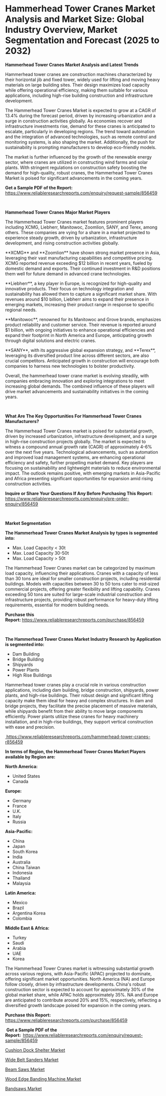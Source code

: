 <p><h1>Hammerhead Tower Cranes Market Analysis and Market Size: Global Industry Overview, Market Segmentation and Forecast (2025 to 2032)</h1></p><p><strong>Hammerhead Tower Cranes Market Analysis and Latest Trends</strong></p>
<p><p>Hammerhead tower cranes are construction machines characterized by their horizontal jib and fixed tower, widely used for lifting and moving heavy materials on large building sites. Their design maximizes load capacity while offering operational efficiency, making them suitable for various applications, including high-rise building construction and infrastructure development.</p><p>The Hammerhead Tower Cranes Market is expected to grow at a CAGR of 13.4% during the forecast period, driven by increasing urbanization and a surge in construction activities globally. As economies recover and infrastructure investments rise, demand for these cranes is anticipated to escalate, particularly in developing regions. The trend toward automation and the integration of advanced technologies, such as remote control and monitoring systems, is also shaping the market. Additionally, the push for sustainability is prompting manufacturers to develop eco-friendly models. </p><p>The market is further influenced by the growth of the renewable energy sector, where cranes are utilized in constructing wind farms and solar plants. With stringent regulations on construction safety boosting the demand for high-quality, robust cranes, the Hammerhead Tower Cranes Market is poised for significant advancements in the coming years.</p></p>
<p><strong>Get a Sample PDF of the Report:&nbsp;</strong> <a href="https://www.reliableresearchreports.com/enquiry/request-sample/856459?utm_campaign=34&utm_medium=2&utm_source=Github&utm_content=ia&utm_term=17022025&utm_id=hammerhead-tower-cranes">https://www.reliableresearchreports.com/enquiry/request-sample/856459</a></p>
<p>&nbsp;</p>
<p><strong>Hammerhead Tower Cranes Major Market Players</strong></p>
<p><p>The Hammerhead Tower Cranes market features prominent players including XCMG, Liebherr, Manitowoc, Zoomlion, SANY, and Terex, among others. These companies are vying for a share in a market projected to experience steady growth, driven by urbanization, infrastructure development, and rising construction activities globally.</p><p>**XCMG** and **Zoomlion** have shown strong market presence in Asia, leveraging their vast manufacturing capabilities and competitive pricing. XCMG reported revenue exceeding $12 billion in recent years, fueled by domestic demand and exports. Their continued investment in R&D positions them well for future demand in advanced crane technologies.</p><p>**Liebherr**, a key player in Europe, is recognized for high-quality and innovative products. Their focus on technology integration and sustainability has allowed them to capture a significant market share. With revenues around $10 billion, Liebherr aims to expand their presence in emerging markets, increasing their product range in response to specific regional needs.</p><p>**Manitowoc**, renowned for its Manitowoc and Grove brands, emphasizes product reliability and customer service. Their revenue is reported around $1 billion, with ongoing initiatives to enhance operational efficiencies and expand their footprint in North America and Europe, anticipating growth through digital solutions and electric cranes.</p><p>**SANY**, with its aggressive global expansion strategy, and **Terex**, leveraging its diversified product line across different sectors, are also crucial competitors. Anticipated growth in construction will encourage both companies to harness new technologies to bolster productivity.</p><p>Overall, the hammerhead tower crane market is evolving steadily, with companies embracing innovation and exploring integrations to meet increasing global demands. The combined influence of these players will drive market advancements and sustainability initiatives in the coming years.</p></p>
<p>&nbsp;</p>
<p><strong>What Are The Key Opportunities For Hammerhead Tower Cranes Manufacturers?</strong></p>
<p><p>The Hammerhead Tower Cranes market is poised for substantial growth, driven by increased urbanization, infrastructure development, and a surge in high-rise construction projects globally. The market is expected to witness a compound annual growth rate (CAGR) of approximately 4-6% over the next five years. Technological advancements, such as automation and improved load management systems, are enhancing operational efficiency and safety, further propelling market demand. Key players are focusing on sustainability and lightweight materials to reduce environmental impact. The outlook remains positive, with emerging markets in Asia-Pacific and Africa presenting significant opportunities for expansion amid rising construction activities.</p></p>
<p><strong>Inquire or Share Your Questions If Any Before Purchasing This Report:</strong> <a href="https://www.reliableresearchreports.com/enquiry/pre-order-enquiry/856459?utm_campaign=34&utm_medium=2&utm_source=Github&utm_content=ia&utm_term=17022025&utm_id=hammerhead-tower-cranes">https://www.reliableresearchreports.com/enquiry/pre-order-enquiry/856459</a></p>
<p>&nbsp;</p>
<p><strong>Market Segmentation</strong></p>
<p><strong>The Hammerhead Tower Cranes Market Analysis by types is segmented into:</strong></p>
<p><ul><li>Max. Load Capacity < 30t</li><li>Max. Load Capacity 30-50t</li><li>Max. Load Capacity > 50t</li></ul></p>
<p><p>The Hammerhead Tower Cranes market can be categorized by maximum load capacity, influencing their applications. Cranes with a capacity of less than 30 tons are ideal for smaller construction projects, including residential buildings. Models with capacities between 30 to 50 tons cater to mid-sized commercial projects, offering greater flexibility and lifting capability. Cranes exceeding 50 tons are suited for large-scale industrial construction and infrastructure projects, providing robust performance for heavy-duty lifting requirements, essential for modern building needs.</p></p>
<p><strong>Purchase this Report:&nbsp;</strong><a href="https://www.reliableresearchreports.com/purchase/856459?utm_campaign=34&utm_medium=2&utm_source=Github&utm_content=ia&utm_term=17022025&utm_id=hammerhead-tower-cranes">https://www.reliableresearchreports.com/purchase/856459</a></p>
<p>&nbsp;</p>
<p><strong>The Hammerhead Tower Cranes Market Industry Research by Application is segmented into:</strong></p>
<p><ul><li>Dam Building</li><li>Bridge Building</li><li>Shipyards</li><li>Power Plants</li><li>High Rise Buildings</li></ul></p>
<p><p>Hammerhead tower cranes play a crucial role in various construction applications, including dam building, bridge construction, shipyards, power plants, and high-rise buildings. Their robust design and significant lifting capacity make them ideal for heavy and complex structures. In dam and bridge projects, they facilitate the precise placement of massive materials, while shipyards benefit from their ability to move large components efficiently. Power plants utilize these cranes for heavy machinery installation, and in high-rise buildings, they support vertical construction with ease and precision.</p></p>
<p><a href="https://www.reliableresearchreports.com/hammerhead-tower-cranes-r856459?utm_campaign=34&utm_medium=2&utm_source=Github&utm_content=ia&utm_term=17022025&utm_id=hammerhead-tower-cranes">&nbsp;https://www.reliableresearchreports.com/hammerhead-tower-cranes-r856459</a></p>
<p><strong>In terms of Region, the Hammerhead Tower Cranes Market Players available by Region are:</strong></p>
<p>
    <p> <strong> North America: </strong>
        <ul>
            <li>United States</li>
            <li>Canada</li>
        </ul>
        </p> 
    <p> <strong> Europe: </strong>
        <ul>
            <li>Germany</li>
            <li>France</li>
            <li>U.K.</li>
            <li>Italy</li>
            <li>Russia</li>
        </ul>
        </p> 
    <p> <strong> Asia-Pacific: </strong>
        <ul>
            <li>China</li>
            <li>Japan</li>
            <li>South Korea</li>
            <li>India</li>
            <li>Australia</li>
            <li>China Taiwan</li>
            <li>Indonesia</li>
            <li>Thailand</li>
            <li>Malaysia</li>
        </ul>
        </p> 
    <p> <strong> Latin America: </strong>
        <ul>
            <li>Mexico</li>
            <li>Brazil</li>
            <li>Argentina Korea</li>
            <li>Colombia</li>
        </ul>
        </p> 
    <p> <strong> Middle East & Africa: </strong>
        <ul>
            <li>Turkey</li>
            <li>Saudi</li>
            <li>Arabia</li>
            <li>UAE</li>
            <li>Korea</li>
        </ul>
    </p>
    </p>
<p><p>The Hammerhead Tower Cranes market is witnessing substantial growth across various regions, with Asia-Pacific (APAC) projected to dominate, offering significant market opportunities. North America (NA) and Europe follow closely, driven by infrastructure developments. China's robust construction sector is expected to account for approximately 30% of the global market share, while APAC holds approximately 35%. NA and Europe are anticipated to contribute around 20% and 15%, respectively, reflecting a diversified growth landscape poised for expansion in the coming years.</p></p>
<p><strong>Purchase this Report: </strong><a href="https://www.reliableresearchreports.com/purchase/856459?utm_campaign=34&utm_medium=2&utm_source=Github&utm_content=ia&utm_term=17022025&utm_id=hammerhead-tower-cranes">https://www.reliableresearchreports.com/purchase/856459</a></p>
<p>&nbsp;<strong>Get a Sample PDF of the Report:&nbsp;&nbsp;</strong><a href="https://www.reliableresearchreports.com/enquiry/request-sample/856459?utm_campaign=34&utm_medium=2&utm_source=Github&utm_content=ia&utm_term=17022025&utm_id=hammerhead-tower-cranes">https://www.reliableresearchreports.com/enquiry/request-sample/856459</a></p>
<p><strong></strong></p>
<p><p><a href="https://github.com/phumlaaijem/Market-Research-Report-List-1/blob/main/cushion-dock-shelter-market.md?utm_campaign=34&utm_medium=2&utm_source=Github&utm_content=ia&utm_term=17022025&utm_id=hammerhead-tower-cranes">Cushion Dock Shelter Market</a></p><p><a href="https://github.com/alasmyayock/Market-Research-Report-List-1/blob/main/wide-belt-sanders-market.md?utm_campaign=34&utm_medium=2&utm_source=Github&utm_content=ia&utm_term=17022025&utm_id=hammerhead-tower-cranes">Wide Belt Sanders Market</a></p><p><a href="https://github.com/eusoffyhanty/Market-Research-Report-List-1/blob/main/beam-saws-market.md?utm_campaign=34&utm_medium=2&utm_source=Github&utm_content=ia&utm_term=17022025&utm_id=hammerhead-tower-cranes">Beam Saws Market</a></p><p><a href="https://github.com/memorirummy/Market-Research-Report-List-1/blob/main/wood-edge-banding-machine-market.md?utm_campaign=34&utm_medium=2&utm_source=Github&utm_content=ia&utm_term=17022025&utm_id=hammerhead-tower-cranes">Wood Edge Banding Machine Market</a></p><p><a href="https://github.com/aksayvoogdt/Market-Research-Report-List-1/blob/main/bandsaws-market.md?utm_campaign=34&utm_medium=2&utm_source=Github&utm_content=ia&utm_term=17022025&utm_id=hammerhead-tower-cranes">Bandsaws Market</a></p></p>